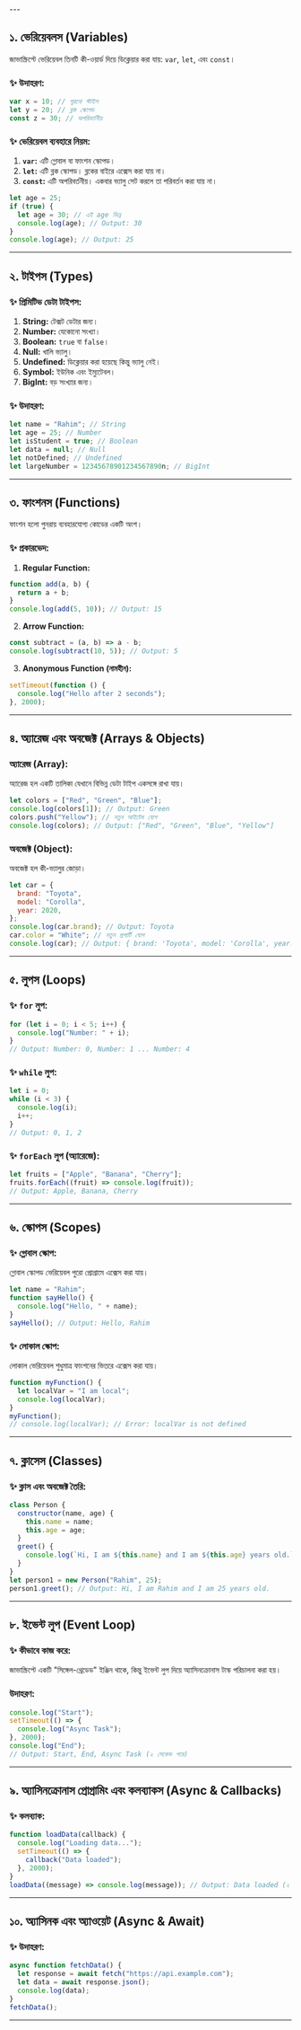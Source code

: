 <br>
---

## ১. **ভেরিয়েবলস (Variables)**  
জাভাস্ক্রিপ্টে ভেরিয়েবল তিনটি কী-ওয়ার্ড দিয়ে ডিক্লেয়ার করা যায়: `var`, `let`, এবং `const`। 

### ✨ উদাহরণ:
```javascript
var x = 10; // পুরনো স্টাইল
let y = 20; // ব্লক স্কোপড
const z = 30; // অপরিবর্তনীয়
```

### ✨ **ভেরিয়েবল ব্যবহারে নিয়ম:**
1. **`var`:** এটি গ্লোবাল বা ফাংশন স্কোপড। 
2. **`let`:** এটি ব্লক স্কোপড। ব্লকের বাইরে এক্সেস করা যায় না।  
3. **`const`:** এটি অপরিবর্তনীয়। একবার ভ্যালু সেট করলে তা পরিবর্তন করা যায় না।

```javascript
let age = 25;
if (true) {
  let age = 30; // এই age ভিন্ন
  console.log(age); // Output: 30
}
console.log(age); // Output: 25
```

---

## ২. **টাইপস (Types)**

### ✨ **প্রিমিটিভ ডেটা টাইপস:**
1. **String:** টেক্সট ডেটার জন্য।
2. **Number:** যেকোনো সংখ্যা।
3. **Boolean:** `true` বা `false`।  
4. **Null:** খালি ভ্যালু।  
5. **Undefined:** ডিক্লেয়ার করা হয়েছে কিন্তু ভ্যালু নেই।  
6. **Symbol:** ইউনিক এবং ইম্যুটেবল।  
7. **BigInt:** বড় সংখ্যার জন্য।

### ✨ উদাহরণ:
```javascript
let name = "Rahim"; // String
let age = 25; // Number
let isStudent = true; // Boolean
let data = null; // Null
let notDefined; // Undefined
let largeNumber = 12345678901234567890n; // BigInt
```

---

## ৩. **ফাংশনস (Functions)**  
ফাংশন হলো পুনরায় ব্যবহারযোগ্য কোডের একটি অংশ।

### ✨ **প্রকারভেদ:**
1. **Regular Function:**
```javascript
function add(a, b) {
  return a + b;
}
console.log(add(5, 10)); // Output: 15
```

2. **Arrow Function:**
```javascript
const subtract = (a, b) => a - b;
console.log(subtract(10, 5)); // Output: 5
```

3. **Anonymous Function (নামহীন):**
```javascript
setTimeout(function () {
  console.log("Hello after 2 seconds");
}, 2000);
```

---

## ৪. **অ্যারেজ এবং অবজেক্ট (Arrays & Objects)**

### **অ্যারেজ (Array):**
অ্যারেজ হল একটি তালিকা যেখানে বিভিন্ন ডেটা টাইপ একসঙ্গে রাখা যায়।  
```javascript
let colors = ["Red", "Green", "Blue"];
console.log(colors[1]); // Output: Green
colors.push("Yellow"); // নতুন আইটেম যোগ
console.log(colors); // Output: ["Red", "Green", "Blue", "Yellow"]
```

### **অবজেক্ট (Object):**
অবজেক্ট হল কী-ভ্যালুর জোড়া।  
```javascript
let car = {
  brand: "Toyota",
  model: "Corolla",
  year: 2020,
};
console.log(car.brand); // Output: Toyota
car.color = "White"; // নতুন প্রপার্টি যোগ
console.log(car); // Output: { brand: 'Toyota', model: 'Corolla', year: 2020, color: 'White' }
```

---

## ৫. **লুপস (Loops)**

### ✨ **`for` লুপ:**
```javascript
for (let i = 0; i < 5; i++) {
  console.log("Number: " + i);
}
// Output: Number: 0, Number: 1 ... Number: 4
```

### ✨ **`while` লুপ:**
```javascript
let i = 0;
while (i < 3) {
  console.log(i);
  i++;
}
// Output: 0, 1, 2
```

### ✨ **`forEach` লুপ (অ্যারেজে):**
```javascript
let fruits = ["Apple", "Banana", "Cherry"];
fruits.forEach((fruit) => console.log(fruit));
// Output: Apple, Banana, Cherry
```

---

## ৬. **স্কোপস (Scopes)**

### ✨ **গ্লোবাল স্কোপ:**
গ্লোবাল স্কোপড ভেরিয়েবল পুরো প্রোগ্রামে এক্সেস করা যায়।
```javascript
let name = "Rahim";
function sayHello() {
  console.log("Hello, " + name);
}
sayHello(); // Output: Hello, Rahim
```

### ✨ **লোকাল স্কোপ:**
লোকাল ভেরিয়েবল শুধুমাত্র ফাংশনের ভিতরে এক্সেস করা যায়।
```javascript
function myFunction() {
  let localVar = "I am local";
  console.log(localVar);
}
myFunction();
// console.log(localVar); // Error: localVar is not defined
```

---

## ৭. **ক্লাসেস (Classes)**

### ✨ **ক্লাস এবং অবজেক্ট তৈরি:**
```javascript
class Person {
  constructor(name, age) {
    this.name = name;
    this.age = age;
  }
  greet() {
    console.log(`Hi, I am ${this.name} and I am ${this.age} years old.`);
  }
}
let person1 = new Person("Rahim", 25);
person1.greet(); // Output: Hi, I am Rahim and I am 25 years old.
```

---

## ৮. **ইভেন্ট লুপ (Event Loop)**

### ✨ **কীভাবে কাজ করে:**
জাভাস্ক্রিপ্টে একটি "সিঙ্গেল-থ্রেডেড" ইঞ্জিন থাকে, কিন্তু ইভেন্ট লুপ দিয়ে অ্যাসিনক্রোনাস টাস্ক পরিচালনা করা হয়।

### উদাহরণ:
```javascript
console.log("Start");
setTimeout(() => {
  console.log("Async Task");
}, 2000);
console.log("End");
// Output: Start, End, Async Task (২ সেকেন্ড পরে)
```

---

## ৯. **অ্যাসিনক্রোনাস প্রোগ্রামিং এবং কলব্যাকস (Async & Callbacks)**

### ✨ **কলব্যাক:**
```javascript
function loadData(callback) {
  console.log("Loading data...");
  setTimeout(() => {
    callback("Data loaded");
  }, 2000);
}
loadData((message) => console.log(message)); // Output: Data loaded (২ সেকেন্ড পরে)
```

---

## ১০. **অ্যাসিনক এবং অ্যাওয়েট (Async & Await)**

### ✨ উদাহরণ:
```javascript
async function fetchData() {
  let response = await fetch("https://api.example.com");
  let data = await response.json();
  console.log(data);
}
fetchData();
```

---
